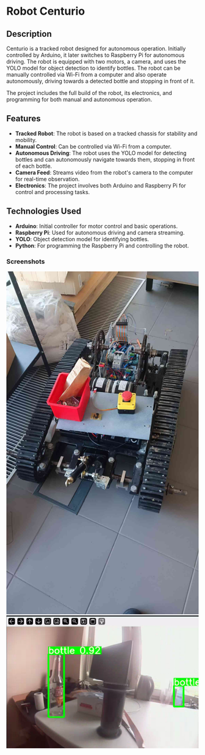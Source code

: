 # Robot Centurio

## Description
Centurio is a tracked robot designed for autonomous operation. Initially controlled by Arduino, it later switches to Raspberry Pi for autonomous driving. The robot is equipped with two motors, a camera, and uses the YOLO model for object detection to identify bottles. The robot can be manually controlled via Wi-Fi from a computer and also operate autonomously, driving towards a detected bottle and stopping in front of it.

The project includes the full build of the robot, its electronics, and programming for both manual and autonomous operation.

## Features
- **Tracked Robot**: The robot is based on a tracked chassis for stability and mobility.
- **Manual Control**: Can be controlled via Wi-Fi from a computer.
- **Autonomous Driving**: The robot uses the YOLO model for detecting bottles and can autonomously navigate towards them, stopping in front of each bottle.
- **Camera Feed**: Streams video from the robot's camera to the computer for real-time observation.
- **Electronics**: The project involves both Arduino and Raspberry Pi for control and processing tasks.

## Technologies Used
- **Arduino**: Initial controller for motor control and basic operations.
- **Raspberry Pi**: Used for autonomous driving and camera streaming.
- **YOLO**: Object detection model for identifying bottles.
- **Python**: For programming the Raspberry Pi and controlling the robot.


### Screenshots
![Robot Centurio](centurio.jpg)
![Robot Camera Feed](camera.PNG)
